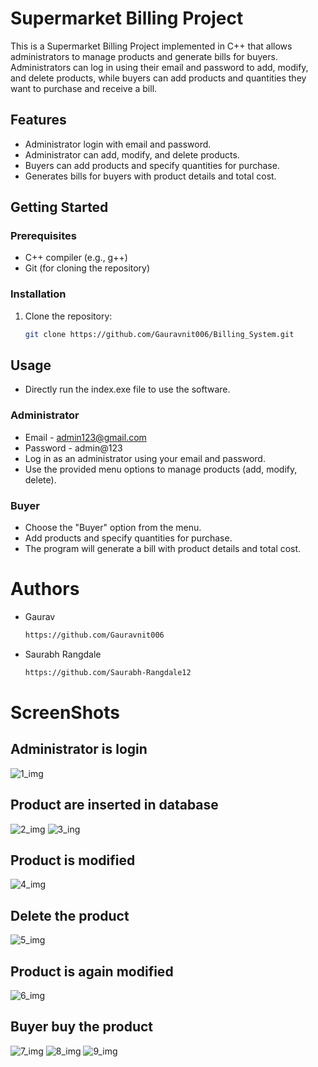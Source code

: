 # Supermarket Billing Project

This is a Supermarket Billing Project implemented in C++ that allows administrators to manage products and generate bills for buyers. Administrators can log in using their email and password to add, modify, and delete products, while buyers can add products and quantities they want to purchase and receive a bill.

## Features

- Administrator login with email and password.
- Administrator can add, modify, and delete products.
- Buyers can add products and specify quantities for purchase.
- Generates bills for buyers with product details and total cost.

## Getting Started

### Prerequisites

- C++ compiler (e.g., g++)
- Git (for cloning the repository)

### Installation

1. Clone the repository:

   ```bash
   git clone https://github.com/Gauravnit006/Billing_System.git

## Usage
- Directly run the index.exe file to use the software.

### Administrator
- Email - admin123@gmail.com
- Password - admin@123
- Log in as an administrator using your email and password.
- Use the provided menu options to manage products (add, modify, delete).

### Buyer
  - Choose the "Buyer" option from the menu.
  - Add products and specify quantities for purchase.
  - The program will generate a bill with product details and total cost.

# Authors
- Gaurav
  ```bash
  https://github.com/Gauravnit006
- Saurabh Rangdale
   ```bash
  https://github.com/Saurabh-Rangdale12

# ScreenShots

## Administrator is login
![1_img](https://github.com/Gauravnit006/Billing_System/assets/120324331/11a4396c-6ce2-4d55-b52e-5778d58f1ceb)
## Product are inserted in database
![2_img](https://github.com/Gauravnit006/Billing_System/assets/120324331/e20274e9-d51d-43dc-8644-1f997a86331f)
![3_ing](https://github.com/Gauravnit006/Billing_System/assets/120324331/e9b7f14b-6a4a-4c8a-8d91-bb142f2ae273)
## Product is modified
![4_img](https://github.com/Gauravnit006/Billing_System/assets/120324331/30e2ba50-a5a5-4d51-a6dd-0d4cfae4bc49)
## Delete the product
![5_img](https://github.com/Gauravnit006/Billing_System/assets/120324331/e6a91a0c-13d0-4eac-9525-62f949007245)
## Product is again modified
![6_img](https://github.com/Gauravnit006/Billing_System/assets/120324331/7d9e865c-2e1b-428d-aff5-40142e53087f)
## Buyer buy the product
![7_img](https://github.com/Gauravnit006/Billing_System/assets/120324331/f0938684-c094-4b6b-bed6-b7a11775d592)
![8_img](https://github.com/Gauravnit006/Billing_System/assets/120324331/c536c7eb-3bff-4095-a739-c59b2c99212a)
![9_img](https://github.com/Gauravnit006/Billing_System/assets/120324331/69b6bdbb-4293-4669-be51-5ecb10ce1581)



